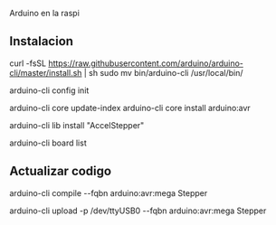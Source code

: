 
Arduino en la raspi

## Instalacion
curl -fsSL https://raw.githubusercontent.com/arduino/arduino-cli/master/install.sh | sh
sudo mv bin/arduino-cli /usr/local/bin/

arduino-cli config init

arduino-cli core update-index
arduino-cli core install arduino:avr

arduino-cli lib install "AccelStepper"

arduino-cli board list

## Actualizar codigo

arduino-cli compile --fqbn arduino:avr:mega Stepper

arduino-cli upload -p /dev/ttyUSB0 --fqbn arduino:avr:mega Stepper
